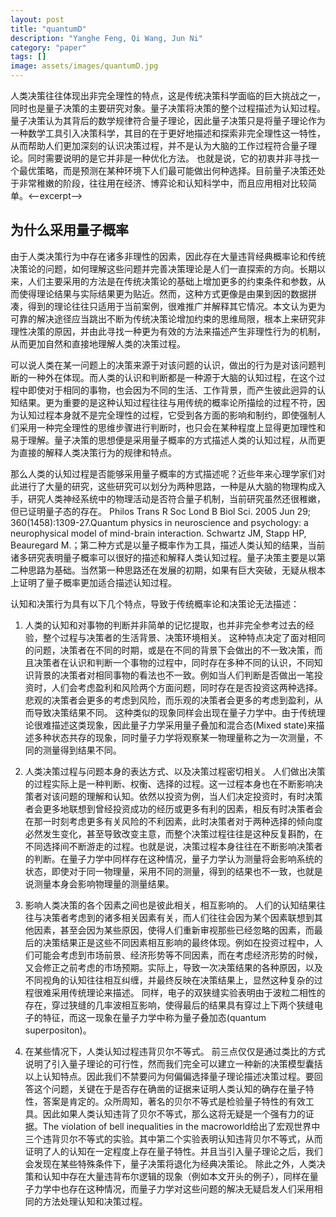 ```yaml
---
layout: post
title: "quantumD"
description: "Yanghe Feng, Qi Wang, Jun Ni"
category: "paper" 
tags: []
image: assets/images/quantumD.jpg
---
```

人类决策往往体现出非完全理性的特点，这是传统决策科学面临的巨大挑战之一，同时也是量子决策的主要研究对象。量子决策将决策的整个过程描述为认知过程。量子决策认为其背后的数学规律符合量子理论，因此量子决策只是将量子理论作为一种数学工具引入决策科学，其目的在于更好地描述和探索非完全理性这一特性，从而帮助人们更加深刻的认识决策过程，并不是认为大脑的工作过程符合量子理论。同时需要说明的是它并非是一种优化方法。 也就是说，它的初衷并非寻找一个最优策略，而是预测在某种环境下人们最可能做出何种选择。目前量子决策还处于非常稚嫩的阶段，往往用在经济、博弈论和认知科学中，而且应用相对比较简单。<--excerpt-->

## 为什么采用量子概率

由于人类决策行为中存在诸多非理性的因素，因此存在大量违背经典概率论和传统决策论的问题，如何理解这些问题并完善决策理论是人们一直探索的方向。长期以来，人们主要采用的方法是在传统决策论的基础上增加更多的约束条件和参数，从而使得理论结果与实际结果更为贴近。然而，这种方式更像是由果到因的数据拼凑，得到的理论往往只适用于当前案例，很难推广并解释其它情况。本文认为更为可靠的解决途径应当跳出不断为传统决策论增加约束的思维局限，根本上来研究非理性决策的原因，并由此寻找一种更为有效的方法来描述产生非理性行为的机制，从而更加自然和直接地理解人类的决策过程。

可以说人类在某一问题上的决策来源于对该问题的认识，做出的行为是对该问题判断的一种外在体现。而人类的认识和判断都是一种源于大脑的认知过程，在这个过程中即使对于相同的事物，也会因为不同的生活、工作背景，而产生彼此迥异的认知结果。更为重要的是这种认知过程往往与用传统的概率论所描绘的过程不符，因为认知过程本身就不是完全理性的过程，它受到各方面的影响和制约，即使强制人们采用一种完全理性的思维步骤进行判断时，也只会在某种程度上显得更加理性和易于理解。量子决策的思想便是采用量子概率的方式描述人类的认知过程，从而更为直接的解释人类决策行为的规律和特点。

那么人类的认知过程是否能够采用量子概率的方式描述呢？近些年来心理学家们对此进行了大量的研究，这些研究可以划分为两种思路，一种是从大脑的物理构成入手，研究人类神经系统中的物理活动是否符合量子机制，当前研究虽然还很稚嫩，但已证明量子态的存在。
Philos Trans R Soc Lond B Biol Sci. 2005 Jun 29; 360(1458):1309-27.Quantum physics in neuroscience and psychology: a neurophysical model of mind-brain interaction. Schwartz JM, Stapp HP, Beauregard M.；第二种方式是以量子概率作为工具，描述人类认知的结果，当前诸多研究表明量子概率可以很好的描述和解释人类认知过程。量子决策主要是以第二种思路为基础。当然第一种思路还在发展的初期，如果有巨大突破，无疑从根本上证明了量子概率更加适合描述认知过程。

认知和决策行为具有以下几个特点，导致于传统概率论和决策论无法描述：

1. 人类的认知和对事物的判断并非简单的记忆提取，也并非完全参考过去的经验，整个过程与决策者的生活背景、决策环境相关。
这种特点决定了面对相同的问题，决策者在不同的时期，或是在不同的背景下会做出的不一致决策，而且决策者在认识和判断一个事物的过程中，同时存在多种不同的认识，不同知识背景的决策者对相同事物的看法也不一致。例如当人们判断是否做出一笔投资时，人们会考虑盈利和风险两个方面问题，同时存在是否投资这两种选择。悲观的决策者会更多的考虑到风险，而乐观的决策者会更多的考虑到盈利，从而导致决策结果不同。
这种类似的现象同样会出现在量子力学中。由于传统理论很难描述这类现象，因此量子力学采用量子叠加和混合态(Mixed state)来描述多种状态共存的现象，同时量子力学将观察某一物理量称之为一次测量，不同的测量得到结果不同。

2. 人类决策过程与问题本身的表达方式、以及决策过程密切相关。
人们做出决策的过程实际上是一种判断、权衡、选择的过程。这一过程本身也在不断影响决策者对该问题的理解和认知。依然以投资为例，当人们决定投资时，有时决策者会更多地联想到曾经投资成功的经历或更多有利的因素，相反有时决策者会在那一时刻考虑更多有关风险的不利因素，此时决策者对于两种选择的倾向度必然发生变化，甚至导致改变主意，而整个决策过程往往是这种反复斟酌，在不同选择间不断游走的过程。也就是说，决策过程本身往往在不断影响决策者的判断。在量子力学中同样存在这种情况，量子力学认为测量将会影响系统的状态，即使对于同一物理量，采用不同的测量，得到的结果也不一致，也就是说测量本身会影响物理量的测量结果。

3.	影响人类决策的各个因素之间也是彼此相关，相互影响的。
人们的认知结果往往与决策者考虑到的诸多相关因素有关，而人们往往会因为某个因素联想到其他因素，甚至会因为某些原因，使得人们重新审视那些已经忽略的因素，而最后的决策结果正是这些不同因素相互影响的最终体现。例如在投资过程中，人们可能会考虑到市场前景、经济形势等不同因素，而在考虑经济形势的时候，又会修正之前考虑的市场预期。实际上，导致一次决策结果的各种原因，以及不同视角的认知往往相互纠缠，并最终反映在决策结果上，显然这种复杂的过程很难采用传统理论来描述。
同样，电子的双狭缝实验表明由于波粒二相性的存在，穿过狭缝的几率波相互影响，使得最后的结果具有穿过上下两个狭缝电子的特征，而这一现象在量子力学中称为量子叠加态(quantum superpositon)。

4.	在某些情况下，人类认知过程违背贝尔不等式。
前三点仅仅是通过类比的方式说明了引入量子理论的可行性，然而我们完全可以建立一种新的决策模型囊括以上认知特点。因此我们不禁要问为何偏偏选择量子理论描述决策过程。要回答这个问题，关键在于是否存在确凿的证据来证明人类认知的确存在量子特性，答案是肯定的。众所周知，著名的贝尔不等式是检验量子特性的有效工具。因此如果人类认知违背了贝尔不等式，那么这将无疑是一个强有力的证据。The violation of bell inequalities in the macroworld给出了宏观世界中三个违背贝尔不等式的实验。其中第二个实验表明认知违背贝尔不等式，从而证明了人的认知在一定程度上存在量子特性。并且当引入量子理论之后，我们会发现在某些特殊条件下，量子决策将退化为经典决策论。
除此之外，人类决策和认知中存在大量违背布尔逻辑的现象（例如本文开头的例子），同样在量子力学中也存在这种情况，而量子力学对这些问题的解决无疑启发人们采用相同的方法处理认知和决策过程。

